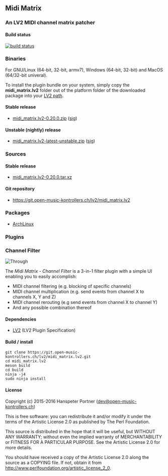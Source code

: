 ## Midi Matrix

### An LV2 MIDI channel matrix patcher

#### Build status

[![build status](https://gitlab.com/OpenMusicKontrollers/midi_matrix.lv2/badges/master/build.svg)](https://gitlab.com/OpenMusicKontrollers/midi_matrix.lv2/commits/master)

### Binaries

For GNU/Linux (64-bit, 32-bit, armv7), Windows (64-bit, 32-bit) and MacOS
(64/32-bit univeral).

To install the plugin bundle on your system, simply copy the __midi_matrix.lv2__
folder out of the platform folder of the downloaded package into your
[LV2 path](http://lv2plug.in/pages/filesystem-hierarchy-standard.html).

#### Stable release

* [midi_matrix.lv2-0.20.0.zip](https://dl.open-music-kontrollers.ch/midi_matrix.lv2/stable/midi_matrix.lv2-0.20.0.zip) ([sig](https://dl.open-music-kontrollers.ch/midi_matrix.lv2/stable/midi_matrix.lv2-0.20.0.zip.sig))

#### Unstable (nightly) release

* [midi_matrix.lv2-latest-unstable.zip](https://dl.open-music-kontrollers.ch/midi_matrix.lv2/unstable/midi_matrix.lv2-latest-unstable.zip) ([sig](https://dl.open-music-kontrollers.ch/midi_matrix.lv2/unstable/midi_matrix.lv2-latest-unstable.zip.sig))

### Sources

#### Stable release

* [midi_matrix.lv2-0.20.0.tar.xz](https://git.open-music-kontrollers.ch/lv2/midi_matrix.lv2/snapshot/midi_matrix.lv2-0.20.0.tar.xz)

#### Git repository

* <https://git.open-music-kontrollers.ch/lv2/midi_matrix.lv2>

### Packages

* [ArchLinux](https://www.archlinux.org/packages/community/x86_64/midi_matrix.lv2/)

### Plugins

### Channel Filter

![Through](https://git.open-music-kontrollers.ch/lv2/midi_matrix.lv2/plain/screenshots/screenshot_1.png)

The _Midi Matrix - Channel Filter_ is a 3-in-1 filter plugin with a simple UI enabling you to easily accomplish:

* MIDI channel filtering (e.g. blocking of specific channels)
* MIDI channel multiplication (e.g. send events from channel X to channels X, Y and Z)
* MIDI channel rerouting (e.g send events from channel X to channel Y)
* And any possible combination thereof

#### Dependencies

* [LV2](http://lv2plug.in) (LV2 Plugin Specification)

#### Build / install

	git clone https://git.open-music-kontrollers.ch/lv2/midi_matrix.lv2.git
	cd midi_matrix.lv2
	meson build
	cd build
	ninja -j4
	sudo ninja install

#### License

Copyright (c) 2015-2016 Hanspeter Portner (dev@open-music-kontrollers.ch)

This is free software: you can redistribute it and/or modify
it under the terms of the Artistic License 2.0 as published by
The Perl Foundation.

This source is distributed in the hope that it will be useful,
but WITHOUT ANY WARRANTY; without even the implied warranty of
MERCHANTABILITY or FITNESS FOR A PARTICULAR PURPOSE. See the
Artistic License 2.0 for more details.

You should have received a copy of the Artistic License 2.0
along the source as a COPYING file. If not, obtain it from
<http://www.perlfoundation.org/artistic_license_2_0>.
